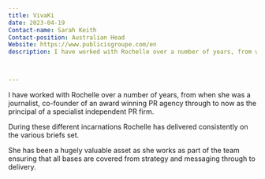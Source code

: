 ```yaml
---
title: VivaKi
date: 2023-04-19
Contact-name: Sarah Keith
Contact-position: Australian Head
Website: https://www.publicisgroupe.com/en
description: I have worked with Rochelle over a number of years, from when she was a journalist, co-founder of an award winning PR agency through to now as the principal of a specialist independent PR firm.



---
```




I have worked with Rochelle over a number of years, from when she was a journalist, co-founder of an award winning PR agency through to now as the principal of a specialist independent PR firm.

During these different incarnations Rochelle has delivered consistently on the various briefs set.

She has been a hugely valuable asset as she works as part of the team ensuring that all bases are covered from strategy and messaging through to delivery.